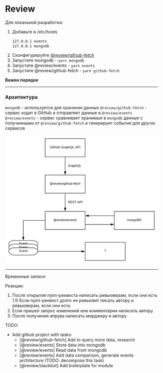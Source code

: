 # Review

Для локальной разработки:

1. Добавьте в /etc/hosts
    ```
    127.0.0.1 events
    127.0.0.1 mongodb
    ```
2. Сконфигурируйте [@review/github-fetch](github-fetch/README.md)
2. Запустите mongodb - `yarn mongodb`
3. Запустите @review/events - `yarn events`
4. Запустите @review/github-fetch - `yarn github-fetch`

**Важен порядок**

---

### Архитектура

`mongodb` - используется для хранения данных
`@review/github-fetch` - сервис ходит в GitHub и отправляет данные в `@review/events`
`@review/events` - сервис сравнивает хранимые в `mongodb` данные с полученными от `@review/github-fetch` и генерирует события для других сервисов

<img src="./docs/arch.svg" width="600" />

---

Временные записи: 

Реакции:
1) После открытия пулл-реквеста написать ревьюверам, если они есть
    1.1) Если пулл-реквест долго не ревьювят писать автору и ревьюверам, если они есть
2) Если пришел запрос изменений или комментарии написать автору 
3) После получения апрува написать мерджеру и автору

TODO:
- Add github project with tasks:
    - [@review/github-fetch] Add to query more data, research
    - [@review/events] Store data into mongodb
    - [@review/events] Read data from mongodb
    - [@review/events] Add data comparison, generate events architecture (TODO: decompose this task)
    - [@review/slackbot] Add boilerplate for module
